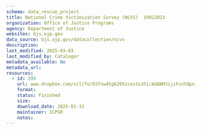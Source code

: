 ```yaml
---
schema: data_rescue_project 
title: National Crime Victimization Survey (NCVS)  19922023
organization: Office of Justice Programs
agency: Department of Justice
websites: bjs.ojp.gov
data_source: bjs.ojp.gov/datacollection/ncvs
description: 
last_modified: 2025-03-03
last_modified_by: Cataloger
metadata_available: No
metadata_url: 
resources:
  - id: 295
    url: www.dropbox.com/scl/fo/03fsw45gk265zcev1szh1/AGBAMJijzFcntQpn_rFJS8?rlkey=9arsoo2pzkp0wfuvkpze1124t&dl=0
    format: 
    status: Finished
    size: 
    download_date: 2025-01-31
    maintainer: ICPSR
    notes: 
---
```

